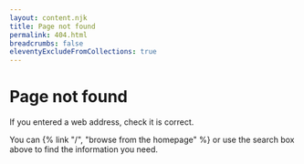 ```yaml
---
layout: content.njk
title: Page not found
permalink: 404.html
breadcrumbs: false
eleventyExcludeFromCollections: true
---
```


# Page not found

If you entered a web address, check it is correct.

You can {% link "/", "browse from the homepage" %} or use the search box above to find the information you need.
